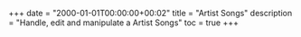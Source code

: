 +++
date = "2000-01-01T00:00:00+00:02"
title = "Artist Songs"
description = "Handle, edit and manipulate a Artist Songs"
toc = true
+++

